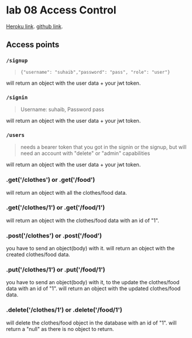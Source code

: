 # lab 08 Access Control

[Heroku link]().
[github link](https://github.com/Suhaib-Ersan/class-08/tree/main).


## Access points

### `/signup`

> `{"username": "suhaib","password": "pass", "role": "user"}`

  
will return an object with the user data + your jwt token.


### `/signin`

> Username: suhaib, Password pass

will return an object with the user data + your jwt token.

### `/users`

> needs a bearer token that you got in the signin or the signup, but will need an account with "delete" or "admin" capabilities 

will return an object with the user data + your jwt token.


### .get('/clothes') or .get('/food')   

will return an object with all the clothes/food data.

### .get('/clothes/1') or .get('/food/1')   

will return an object with the clothes/food data with an id of "1".

### .post('/clothes') or .post('/food')   

you have to send an object(body) with it.
will return an object with the created clothes/food data.

### .put('/clothes/1') or .put('/food/1')   

you have to send an object(body) with it, to the update the clothes/food data with an id of "1".
will return an object with the updated clothes/food data.

### .delete('/clothes/1') or .delete('/food/1')   

will delete the clothes/food object in the database with an id of "1".
will return a "null" as there is no object to return.

